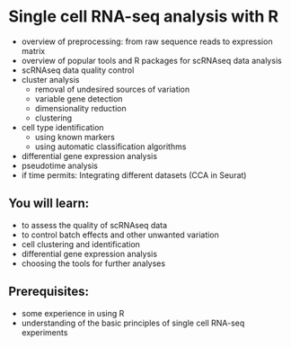 # Single cell RNA-seq analysis with R
 - overview of preprocessing: from raw sequence reads to expression matrix
 - overview of popular tools and R packages for scRNAseq data analysis
 - scRNAseq data quality control 
 - cluster analysis
    - removal of undesired sources of variation
    - variable gene detection
    - dimensionality reduction
    - clustering
 - cell type identification
   - using known markers
   - using automatic classification algorithms
 - differential gene expression analysis
 - pseudotime analysis
 - if time permits: Integrating different datasets (CCA in Seurat)

## You will learn:
 - to assess the quality of scRNAseq data
 - to control batch effects and other unwanted variation
 - cell clustering and identification
 - differential gene expression analysis
 - choosing the tools for further analyses

## Prerequisites:
 - some experience in using R
 - understanding of the basic principles of single cell RNA-seq experiments
